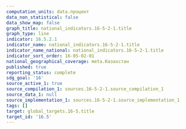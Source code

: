 ```yaml
---
computation_units: data.процент
data_non_statistical: false
data_show_map: false
graph_title: national_indicators.16-5-2-1.title
graph_type: line
indicator: 16.5.2.1
indicator_name: national_indicators.16-5-2-1.title
indicator_name_national: national_indicators.16-5-2-1.title
indicator_sort_order: 16-05-02-01
national_geographical_coverage: meta.Казахстан
published: true
reporting_status: complete
sdg_goal: '16'
source_active_1: true
source_compilation_1: sources.16-5-2-1.source_compilation_1
source_data_1: null
source_implementation_1: sources.16-5-2-1.source_implementation_1
tags: []
target: global_targets.16-5.title
target_id: '16.5'
---
```

